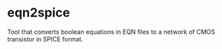 # eqn2spice
Tool that converts boolean equations in EQN files to a network of CMOS transistor in SPICE format.
